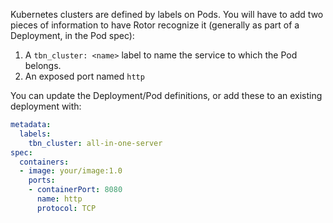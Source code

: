 
Kubernetes clusters are defined by labels on Pods. You will have to add two pieces of
information to have Rotor recognize it (generally as part of a Deployment, in the Pod spec):

1. A `tbn_cluster: <name>` label to name the service to which the Pod belongs.
2. An exposed port named `http`

You can update the Deployment/Pod definitions, or add these to an existing deployment with:

```yaml
metadata:
  labels:
    tbn_cluster: all-in-one-server
spec:
  containers:
  - image: your/image:1.0
    ports:
    - containerPort: 8080
      name: http
      protocol: TCP
```
